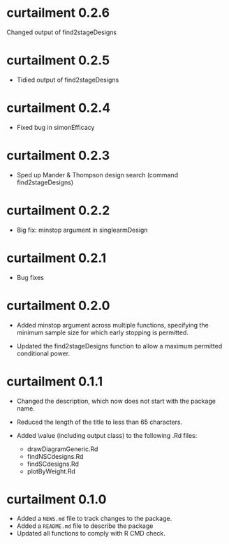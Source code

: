 # curtailment 0.2.6

Changed output of find2stageDesigns

# curtailment 0.2.5

* Tidied output of find2stageDesigns

# curtailment 0.2.4

* Fixed bug in simonEfficacy

# curtailment 0.2.3

* Sped up Mander & Thompson design search (command find2stageDesigns)

# curtailment 0.2.2

* Big fix: minstop argument in singlearmDesign

# curtailment 0.2.1

* Bug fixes

# curtailment 0.2.0

* Added minstop argument across multiple functions, specifying the minimum sample size for which early stopping is permitted.

* Updated the find2stageDesigns function to allow a maximum permitted conditional power.

# curtailment 0.1.1

* Changed the description, which now does not start with the package name.

* Reduced the length of the title to less than 65 characters.

* Added \value (including output class) to the following .Rd files:
  * drawDiagramGeneric.Rd
  * findNSCdesigns.Rd
  * findSCdesigns.Rd
  * plotByWeight.Rd

# curtailment 0.1.0

* Added a `NEWS.md` file to track changes to the package.
* Added a `README.md` file to describe the package
* Updated all functions to comply with R CMD check.
